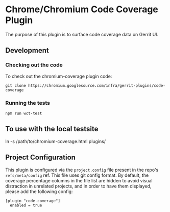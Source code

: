 # Chrome/Chromium Code Coverage Plugin

The purpose of this plugin is to surface code coverage data on Gerrit UI.

## Development

### Checking out the code

To check out the chromium-coverage plugin code:

```
git clone https://chromium.googlesource.com/infra/gerrit-plugins/code-coverage
```

### Running the tests

```
npm run wct-test
```

## To use with the local testsite

ln -s /path/to/chromium-coverage.html plugins/

## Project Configuration

This plugin is configured via the `project.config` file present in the repo's
`refs/meta/config` ref. This file uses git config format. By default, the
coverage percentage columns in the file list are hidden to avoid visual
distraction in unrelated projects, and in order to have them displayed, please
add the following config:
```
[plugin "code-coverage"]
  enabled = true
```

[1]: https://www.polymer-project.org/1.0/docs/tools/tests
